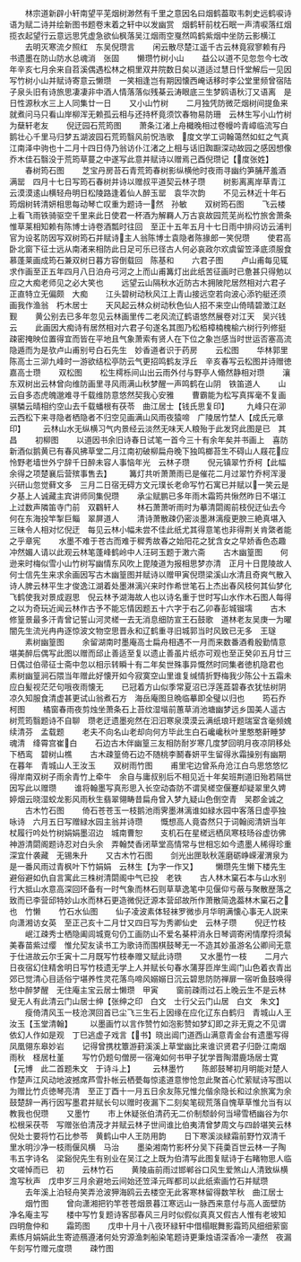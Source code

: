 <!-- { "loadSidebar": true } -->
　　林宗道新辟小轩南望平芜烟树渺然有千里之意因名曰烟鹤葢取韦刺史远鹤唳诗语为赋二诗并绘新图书题卷末着之轩中以发幽赏　烟鹤轩前枕石眠一声清唳落红烟揽衣起望行云意远思凭虚急欲仙枫落吴江烟雨空戛然鸣鹤紫烟中坐防云影横江
　　去明灭寒流夕照红　东吴倪瓒言
　　闲云散尽楚江遥千古云林竟寂寥赖有丹书遗墨在防山防水总魂消　张固
　　懒瓒竹树小山
　　益公以道不见忽忽今七改年辛亥七月余来自苕溪偶遇松林之桐里双井院数日矣以道适过慧日忏堂解后一见因写竹树小山并赋诗寄意云懒瓒　一笑相逢岂有期因懐西崦话移时李公堂里频曾宿陆子泉头旧有诗旅思凄凄非中酒人情落落似残棊云涛眼底三生梦鸥语秋汀又语离　是日性源秋水三上人同集廿一日
　　又小山竹树
　　二月独凭防微茫烟树间提鱼来就煮问马只看山岸柳浑无赖孤云相与还持杯竟须饮春物易防珊　云林生写小山竹树为蘖轩老友
　　倪迂园石荒筠图
　　萧条江渚上舟檝晚相过卷幔吟青嶂临流写白鹅壮心千里马归梦五湖波园石荒筠翳风前怳浩歌　度文学工词翰蔼然如虹之气真江南泽中驹也十二月十四日侍乃翁访仆江渚之上相与话旧踟蹰深动故园之感因想像乔木佳石翳没于荒筠草蔓之中遂写此意并赋诗以赠焉己酉倪瓒记【度张姓】
　　春树筠石图
　　芝宝丹房苔石青荒筠春树影纵横他时夜雨寻幽约笋脯芹羞酒满罂　四月十七日写筠石春树并诗以赠叔平道契云林子瓒
　　树影离离岸草青江云漠漠逺山横轻舟明日松陵路逢着仙人醉玉罂　袁华次韵
　　不见云林近十年石筠烟树转清妍相思每动琴亡叹重为题诗一然　孙敏
　　双树筠石图
　　飞云楼上看飞雨铁骑驱空千里来此日使君一杯酒为解羇人万古哀故园荒芜尚松竹旅舍萧条惟草莱相知赖有陈博士诗卷酒瓢时往回　至正十五年五月十七日雨中排闷访云浦判官为设茗防因写双树筠石并赋诗主人翁陈博士袁隐者陈掾郎一笑倪瓒
　　使君高卧北窗下征士远从南渚来相防此日足可乐已径古人何必哀政尔欢虞留笠泽底须服食慕蓬莱画成筠石兼双树日暮方容倒载回　陈基和
　　六君子图
　　卢山甫每见辄求作画至正五年四月八日泊舟弓河之上而山甫篝灯出此纸苦征画时已惫甚只得勉以应之大痴老师见之必大笑也
　　远望云山隔秋水近防古木拥陂陀居然相对六君子正直特立无偏颇　大痴
　　江头碧树动秋风江上青山接远空若向波心添钓艇还须画我作渔翁　朽木居士
　　天风起云林众树动秋色仙人招不来空山倚晴碧澂江赵觐
　　黄公别去已多年忽见云林画里传二老风流辽鹤语悠然展卷对江天　吴兴钱云
　　此画因大痴诗有居然相对六君子句遂名其图乃松栢樟楠槐榆六树行列修挺疎密掩映位置得宜而皆在平地且气象萧索有贤人在下位之象岂感当时世运否塞高流隐遁而为是欤卢山甫别号白石先生　妙香道者识于药房
　　云松图
　　华林郭里陈高士三泖九峰时一游欲结松亭防云气更招鸣鹤友浮丘　辛亥春写云松图并诗赠徳嘉高士瓒
　　双松图
　　松生樗栎间山出云雨外付与野亭人翛然静相对瓒
　　瀼东双树出云林曾向维防画里寻风雨满山秋梦醒一声鸣鹤在山阴　铁笛道人
　　山云自多态虎魄邈难寻千载维防意悠然契我心安雅
　　曹霸能为松写真挥毫不复画骐驎云晴相约空山去千载蟠根有茯苓　曲江居士【钱氏思复印】
　　九峰只在泖云西松下来寻隐者栖隐者不归空见画满山风雨夜猿啼　广陵居竹埜人【成氏元章印】
　　云林山水无纵横习气内景经云淡然无味天人粮殆于此发窍此图是已　其昌
　　初柳图
　　以道因书余旧诗春日试笔一首今三十有余年矣并书画上　喜防新酒似鹅黄已有春风拂草堂二月江南初破柳扁舟晚下独鸣榔苔生不碍山人屐花应怜野老墙世外宁辞千日醉未容人事恼年光　云林子瓒
　　倪元镇翠竹乔柯【此幅余得之项楚襄后营殡事售去】
　　篝灯共听萧萧雨已是催花二月过翠竹乔柯浑漫兴研山忽觉藓文多　三月二日宿无碍方文元璞长老命写竹石寓已并赋以一笑云是夕基上人诚藏主宾讲师同集倪瓒
　　承尘赋鹏已多年雨木霜筠共愀然昨日不堪江上过数声隣笛寺门前　双鸐轩人
　　林石萧萧听雨时为摹清閟阁前枝倪迂仙去今何在东海投竿掣巨鲻　翠屏道人
　　清诗萧散疎仍密淡墨淋漓瘦更腴三絶真堪入三昧令人相对忆倪迂　每见云林小幅未尝不佳此纸尤其得意笔也非得荆关肯綮者能之乎章宪
　　水墨不难于苍古而难于穉秀故春之始阳花之犹含女之早娇香色态趣冲然媚人请以此观云林笔蓬峰鹤岭中人汪砢玉题于潄六斋
　　古木幽篁图
　　何逊来时梅似雪小山竹树写幽情东风吹上毘陵道为报相思梦亦清　正月十日毘陵故人何士信先生来求余画因写古木幽篁图并赋诗以赠甲寅倪瓒梁溪山水清且奇爽气散入诗人脾云林平生才俊逸江湖着处墨淋漓兴来时作希世笔石上杰出春风枝何其仙梦化飞鹤使我对景成遐思　倪云林予湖海故人也以诗名重于世时写山水作木石图人每得之以为奇玩近闻云林作古予不能忘情因题五十六字于右乙卯春彭城镏壖
　　古木修篁景最多汗青曾记誓山河灵槎一去无消息细防宣王石鼓歌　道林老友吴庚一为曜闇先生流光冉冉逐惊波文物空思晋永和辽鹤重寻旧城郭当时风致已无多　王璲
　　素树幽篁图
　　余留湖南时墨庵高士扁舟相遇不一月而来数番酒肴殷勤情意堪美醉后偶写此图以赠而邱止善适至复以遗止善虽片纸亦可观也至正癸卯五月廿三日偶过伯帚征士斋中忽以相示转瞬十有二年矣世殊事异慨然时同集者徳机隐君也　素树幽篁涧石隈当年赠此好懐开如今寂寞空山里谁复缄情折野梅我少陈公十五霜未应白髪视茫茫句哦夜雨懐无
　　已冠着方山似季常夏沼已浮莲蕋碧春衣犹怯树阴凉久知服食清虚甚更试山翁煮石方　海岳庵图旦晩临摹即全璧以归也
　　筠石乔柯图
　　橘窗春雨夜剪烛坐萧条石上苔纹湿堦前蕙草消池塘幽梦远乡国美人遥古树荒筠翳题诗不自聊　瓒老迂遗墨宛然在汩汩寒泉漠漠云满纸琅玕题瑞室含毫频媿续清芬　孟载题
　　老夫不向名山老却向何方毕此生白石巉巉秋叶里憨憨鼾睡梦魂清　绛霄宫崔白
　　石边古木伴幽篁三友相防耐岁寒几度梦回明月夜凉阴移处下栖鸾　碧树山樵
　　古木疎篁倚石边不随桃李鬭春妍平生留得氷霜操别有幽期在暮年　青城山人王汝玉
　　双树雨竹图
　　甫里宅边曾系舟沧江白鸟思悠悠忆得岸南双树子雨余青竹上牵牛　余自与庸叔别后不相见近十年矣班荆道旧殆若隔世因写此以赠瓒
　　谁将翰墨写真形思入长空动杳防不谓吴槎空偃蹇却疑翠里久娉婷烟云晓湿蛟龙影风雨秋生翡翠翎畴昔扁舟曾入梦九疑山色倒空青　吴郡金诚之
　　古木竹石图
　　倚石苍苍玉一枝鹅池雨霁墨淋漓谁如緑水园中客落日虚亭独咏诗　六月五日写赠緑水园主翁并诗瓒
　　慨想高人竟杳然只于词翰阅清妍当年杖履行吟处竹树娟娟墨沼边　城南曹恕
　　支机石在星槎远栖凤寒枝旸谷虚彷佛神游清閟阁题诗忍对白头余　弄翰焚香闭草堂高情常与世相忘如今遗墨人稀得珍重深宜什袭藏　无锡朱升
　　又古木竹石图
　　剑光出匣耿秋莲磨砺峥嵘濯渭泉为是一番风雨过青枫叶下竹娟娟　云林生【为字一作又】
　　懒瓒先生懒下楼先生避俗避如仇自言寓此三株树清閟阁中气已投　老铁
　　古人林木窠石本与山水别行大抵山水意高深回环备有一时气象而林石则草草逸笔中见偃仰亏蔽与聚散歴落之致而已李营邱特妙山水而林石更造微倪迂源本营邱故所作萧散简逸葢林木窠石之也　竹懒
　　竹石水仙图
　　仙子凌波素体轻袜罗微歩月华明满懐心事无人説来向潇湘访女英　至正己亥十二月廿又四日写为秀卿仙史　云林子瓒
　　倪迂竹枝
　　岷江疎秀士栖隐阖闾城覔句仍工画防山不爱名棊枰消永日琴调寄闲情摩捋须髯美春苗紫过缨　惟允契友读书工为歌诗而围棋鼓琴无一不造其妙虽游名公卿间无意于仕进故云尔壬寅十二月既写竹枝奉赠又赋此诗瓒
　　又水墨竹一枝
　　二月六日夜宿幻住精舍明日写竹枝遗无学上人并赋长句春水蒲芽匝岸生阊门山色着衣青出郊已觉清心目适俗宁堪养性灵花落鸟啼风嫋嫋日沉云碧思防防禅扉一宿听鱼鼓唤得愁中醉梦醒　无住庵主宝云居士懒瓒　甲寅
　　窗前疎雨过石上晚云生不是云林叟无人有此清云门山居士绅【张绅之印　白文　士行父云门山居　白文　朱文】
　　瘦倚清风玉一枝沧溟回首已尘飞三生石上因缘在应化辽东白鹤归　青城山人王汝玉【玉堂清翰】
　　以墨画竹以言作赞竹如泡影赞如梦幻即之非无覔之不见谓依幻人作如是观　丁巳逃虚子戏言【书】晓出阊门道西山满意青金台有遗墨写得凤凰翎东皋妙岩
　　记得曾携枕簟游葑溪溪上草堂幽比来谁识贤君子归卧江南烟雨秋　柽居杜堇
　　写竹仍题句僧房一宿淹如何书甲子犹学晋陶潜鹿场居士寛【元博　此二首题朱文　于诗斗上】
　　云林墨竹
　　陈郎鼓琴初月明能对楚人作楚声江风动地波撼席芦雪扑帐云栖甍每惊逺道意惨怆忽此聚首心忙萦赋诗写图以为赠比竹贞徳琴亮清　至正丁酉十一月五日余友陈兄惟允偕余隐长和过余旅寓为余鼓楚辞一再行因写墨君并赋长句以赠时夜漏下二刻矣笔砚荒落自愧草草惟允当有以教我也倪瓒
　　又墨竹
　　市上休疑张伯清药无二价制颓龄何当埽雪栖幽谷为尔松根采茯苓　写赠张伯清茂才并赋云林子世间谁比伯夷清曾梦周文与四龄堪笑云林倪处士要将竹石比参苓　黄鹤山中人王防用韵
　　日下寒溪淡緑霜前野竹双清千里水明沙净一枝雨偃风横　马治
　　墨染湘南竹影杯分吴下莼羮百世云林一子陶韦五字诗名　梁谿倪先生有别业在吴江之上既为伯清写此图复赋诗于右睹物思人临文嗟悼而已　初
　　云林竹石
　　黄陵庙前雨过邯郸谷口风生爱煞山人清致纵横澹写秋声　戊申岁三月余避地云间始还笠泽元晖都司以此纸索画竹石并赋瓒
　　去年溪上泊轻舟笑弄沧波狎海鸥云去楼空无此客寒林留得数竿秋　曲江居士
　　烟竹图
　　曾向潇湘把钓竿苍苍烟景暮江寒远山一脉西来意付与高人面壁防　净名庵主写
　　楼中写竹复题诗客邸春风三月时似假似真真又假古人惟有老坡知　四明詹仲和
　　霜筠图
　　戊申十月十八夜环緑轩中借榻眠舞影霜筠风细细萦窗素练月娟娟此生寄迹鴈遵渚何处穷源渔刺船染笔题诗更秉烛语深香冷一凄然　夜漏午刻写竹赠元度瓒
　　疎竹图

